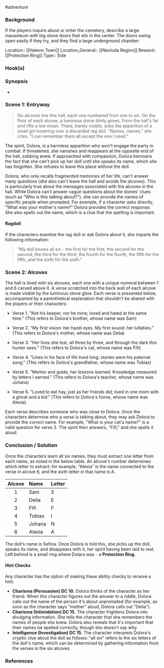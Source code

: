 #adventure 

### Background

If the players inquire about or enter the cemetery, describe a large mausoleum with big stone doors that sits in the center. The doors swing open easily if they try, and they find a large underground chamber.

Location:: [[Hateno Town]]
Location_General:: [[Necluda Region]]
Reward:: [[Protection Ring]]
Type:: Side

### Hook(s)


### Synopsis

- 

### Scene 1: Entryway

>Six alcoves line this hall, each one numbered from one to six. On the floor of each alcove, a luminous stone dimly glows. From the hall's far end rifts a low moan. There, barely visible, sobs the apparition of a small girl hovering over a discarded rag doll. "Names, names," she cries. "I can remember them all except the one I need."

The spirit, Dolora, is a harmless apparition who won't engage the party in combat. If threatened, she vanishes and reappears at the opposite end of the hall, sobbing anew. If approached with compassion, Dolora bemoans the fact that she can't pick up her doll until she speaks its name, which she has forgotten. She refuses to leave this place without the doll.

Dolora, who only recalls fragmented memories of her life, can't answer many questions (she also can't leave the hall and avoids the alcoves). This is particularly true about the messages associated with the alcoves in the hall. While Dolora can't answer vague questions about the stones' clues (such as "Who is this talking about?"), she can provide the names of specific people when prompted. For example, if a character asks directly, "What was your mother's name?" Dolora provides the correct response. She also spells out the name, which is a clue that the spelling is important.

#### Ragdoll
If the characters examine the rag doll or ask Dolora about it, she imparts the following information:

>"My doll knows all six - the first for the first, the second for the second, the third for the third, the fourth for the fourth, the fifth for the fifth, and the sixth for the sixth."

### Scene 2: Alcoves

The hall is lined with six alcoves, each one with a unique numeral between 1 and 6 carved above it. A verse scratched into the back wall of each alcove is made visible by the luminous stone glow. Each verse is presented below, accompanied by a parenthetical explanation that shouldn't be shared with the players or their characters:

 - Verse 1. "Not his keeper, nor he mine; loved and hated at the same time." (This refers to Dolora's brother, whose name was Sam)

 - Verse 2. "My first vision: her hazel eyes. My first sound: her lullabies." (This refers to Dolora's mother, whose name was Delia)

 - Verse 3. "Her lives she lost, all three by three, and through the dark this hunter sees." (This refers to Dolora's cat, whose name was Fifi)

 - Verse 4. "Lines in his face of life lived long; stories were his paternal song." (This refers to Dolora's grandfather, whose name was Tobias)

 - Verse 5. "Mentor and guide, her lessons learned. Knowledge measured by letters I earned." (This refers to Dolora's teacher, whose name was Johana)

 - Verse 6. "Loved to eat hay, just as her friends did; lived in one room with a ghoat and a kid." (This refers to Dolora's horse, whose name was Alexia)

Each verse describes someone who was close to Dolora. Once the characters determine who a verse is talking about, they may ask Dolora to provide the correct name. For example, "What is your cat's name?" is a valid question for verse 3. The spirit then answers, "Fifi," and she spells it aloud.


### Conclusion / Solution

Once the characters learn all six names, they must extract one letter from each name, as noted in the below table. An alcove's number determines which letter to extract; for example, "Alexia" is the name connected to the verse in alcove 6, and the sixth letter in that name is A.

| Alcove | Name | Letter |
|:----:|:-------|:-------|
| 1  | Sam    | S |
| 2  | Delia  | E |
| 3  | Fifi   | F |
| 4  | Tobias | I |
| 5  | Johana | N |
| 6  | Alexia | A |

The doll's name is Sefina. Once Dolora is told this, she picks up the doll, speaks its name, and disappears with it, her spirit having been laid to rest. Left behind is a small ring where Dolara was - a **Protection Ring**.

#### Hint Checks

Any character has the option of making these ability checks to receive a hint:
 - **Charisma (Persuasion) DC 10.** Dolora thinks of the character as her friend. When this character figures out the answer to a riddle, Dolora calls out the name of the person it's about unprompted (for example, as soon as the character says "mother" aloud, Dolora calls out "Delia").
 - **Charisma (Intimidation) DC 15.** The character frightens Dolora into divulging information. She tells the character that she remembers the names of people she knew. Dolora also reveals that it's important that their names be spelled correctly, though she doesn't say why.
 - **Intelligence (Investigation) DC 15.** The character interprets Dolora's cryptic clue about the doll as follows: "all six" refers to the six letters of the doll's name, which can be determined by gathering information from the verses in the six alcoves.

### References

